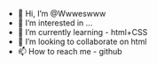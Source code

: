 - 👋 Hi, I’m @Wwweswww
- 👀 I’m interested in ... 
- 🌱 I’m currently learning - html+CSS
- 💞️ I’m looking to collaborate on html
- 📫 How to reach me - github

<!---
Wwweswww/Wwweswww is a ✨ special ✨ repository because its `README.md` (this file) appears on your GitHub profile.
You can click the Preview link to take a look at your changes.
--->
